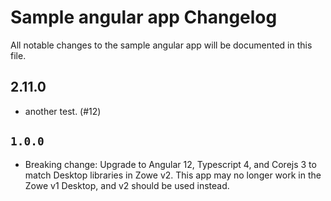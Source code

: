 # Sample angular app Changelog

All notable changes to the sample angular app will be documented in this file.

## 2.11.0
- another test. (#12)

## `1.0.0`
 
- Breaking change: Upgrade to Angular 12, Typescript 4, and Corejs 3 to match Desktop libraries in Zowe v2. This app may no longer work in the Zowe v1 Desktop, and v2 should be used instead.
